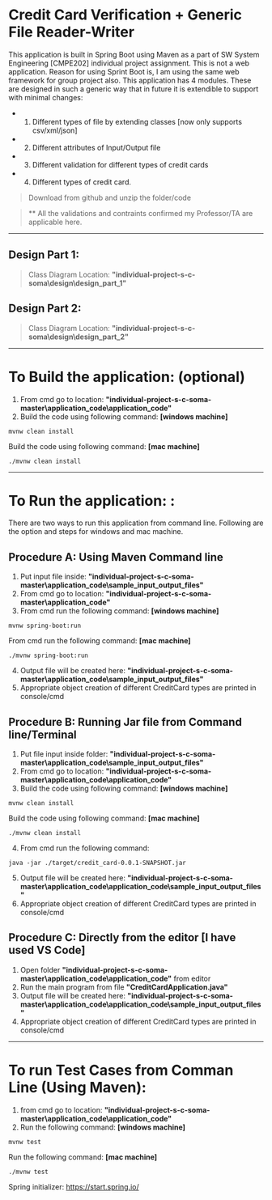 # Credit Card Verification + Generic File Reader-Writer


This application is built in Spring Boot using Maven as a part of SW System Engineering [CMPE202] individual project assignment. This is not a web application. Reason for using Sprint Boot is, I am using the same web framework for group project also. This application has 4 modules. These are designed in such a generic way that in future it is extendible to support with minimal changes:
- 1. Different types of file by extending classes [now only supports csv/xml/json] 
- 2. Different attributes of Input/Output file
- 3. Different validation for different types of credit cards
- 4. Different types of credit card.

> Download from github and unzip the folder/code 

> ** All the validations and contraints confirmed my Professor/TA are applicable here.
----------------------------------------------------------------
## **Design Part 1:**
> Class Diagram Location: __"individual-project-s-c-soma\design\design_part_1\"__
## **Design Part 2:**
> Class Diagram Location: __"individual-project-s-c-soma\design\design_part_2\"__
----------------------------------------------------------------
# **To Build the application: (optional)**
1. From cmd go to location: __"individual-project-s-c-soma-master\application_code\application_code\"__
2. Build the code using following command: **[windows machine]**
```
mvnw clean install
```

Build the code using following command: **[mac machine]**
```
./mvnw clean install
```
----------------------------------------------------------------
# **To Run the application:** : 
There are two ways to run this application from command line. Following are the option and steps for windows and mac machine. 

## **Procedure A:** Using Maven Command line

1. Put input file inside: __"individual-project-s-c-soma-master\application_code\sample_input_output_files"__
2. From cmd go to location: __"individual-project-s-c-soma-master\application_code\"__
3. From cmd run the following command: **[windows machine]**
```
mvnw spring-boot:run
```
From cmd run the following command: **[mac machine]**
```
./mvnw spring-boot:run
```
4. Output file will be created here: __"individual-project-s-c-soma-master\application_code\sample_input_output_files"__
5. Appropriate object creation of different CreditCard types are printed in console/cmd

## **Procedure B:** Running Jar file from Command line/Terminal

1. Put file input inside folder: __"individual-project-s-c-soma-master\application_code\sample_input_output_files"__ 
2. From cmd go to location: __"individual-project-s-c-soma-master\application_code\application_code\"__
3. Build the code using following command: **[windows machine]**
```
mvnw clean install
```
Build the code using following command: **[mac machine]**
```
./mvnw clean install
```
4. From cmd run the following command: 
```
java -jar ./target/credit_card-0.0.1-SNAPSHOT.jar
```
5. Output file will be created here: __"individual-project-s-c-soma-master\application_code\application_code\sample_input_output_files"__
6. Appropriate object creation of different CreditCard types are printed in console/cmd

## **Procedure C:** Directly from the editor [I have used VS Code]
1. Open folder __"individual-project-s-c-soma-master\application_code\application_code\"__ from editor
2. Run the main program from file __"CreditCardApplication.java"__
3. Output file will be created here: __"individual-project-s-c-soma-master\application_code\application_code\sample_input_output_files"__
4. Appropriate object creation of different CreditCard types are printed in console/cmd
---------------------------------------------------------------
# **To run Test Cases from Comman Line (Using Maven):**

1. from cmd go to location: __"individual-project-s-c-soma-master\application_code\application_code\"__
2. Run the following command: **[windows machine]**
```
mvnw test
```
Run the following command: **[mac machine]**
```
./mvnw test
```
Spring initializer: https://start.spring.io/

